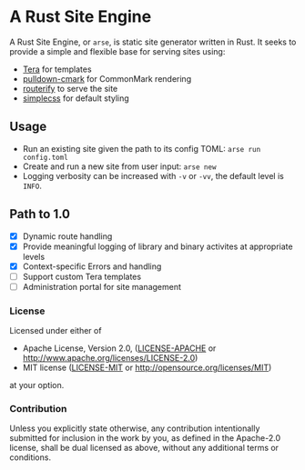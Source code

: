 # A Rust Site Engine

A Rust Site Engine, or `arse`, is static site generator written in Rust. It seeks to provide a simple
and flexible base for serving sites using:

* [Tera](https://tera.netlify.app/) for templates
* [pulldown-cmark](https://crates.io/crates/pulldown-cmark) for CommonMark rendering
* [routerify](https://crates.io/crates/routerify) to serve the site
* [simplecss](https://simplecss.org) for default styling

## Usage

* Run an existing site given the path to its config TOML: `arse run config.toml`
* Create and run a new site from user input: `arse new`
* Logging verbosity can be increased with `-v` or `-vv`, the default level is `INFO`.

## Path to 1.0

- [x] Dynamic route handling
- [x] Provide meaningful logging of library and binary activites at appropriate levels
- [x] Context-specific Errors and handling
- [ ] Support custom Tera templates
- [ ] Administration portal for site management 

### License

Licensed under either of

 * Apache License, Version 2.0, ([LICENSE-APACHE](LICENSE-APACHE) or http://www.apache.org/licenses/LICENSE-2.0)
 * MIT license ([LICENSE-MIT](LICENSE-MIT) or http://opensource.org/licenses/MIT)

at your option.

### Contribution

Unless you explicitly state otherwise, any contribution intentionally submitted
for inclusion in the work by you, as defined in the Apache-2.0 license, shall be dual licensed as above, without any
additional terms or conditions.
